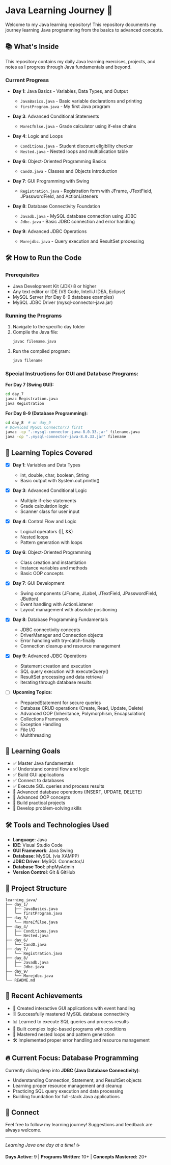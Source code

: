 # Java Learning Journey 🚀

Welcome to my Java learning repository! This repository documents my journey learning Java programming from the basics to advanced concepts.

## 📚 What's Inside

This repository contains my daily Java learning exercises, projects, and notes as I progress through Java fundamentals and beyond.

### Current Progress
- **Day 1**: Java Basics - Variables, Data Types, and Output
  - `JavaBasics.java` - Basic variable declarations and printing
  - `firstProgram.java` - My first Java program

- **Day 3**: Advanced Conditional Statements
  - `MoreIfElse.java` - Grade calculator using if-else chains

- **Day 4**: Logic and Loops
  - `Conditions.java` - Student discount eligibility checker
  - `Nested.java` - Nested loops and multiplication table

- **Day 6**: Object-Oriented Programming Basics
  - `CandO.java` - Classes and Objects introduction

- **Day 7**: GUI Programming with Swing
  - `Registration.java` - Registration form with JFrame, JTextField, JPasswordField, and ActionListeners

- **Day 8**: Database Connectivity Foundation
  - `Javadb.java` - MySQL database connection using JDBC
  - `Jdbc.java` - Basic JDBC connection and error handling

- **Day 9**: Advanced JDBC Operations
  - `Morejdbc.java` - Query execution and ResultSet processing

## 🛠️ How to Run the Code

### Prerequisites
- Java Development Kit (JDK) 8 or higher
- Any text editor or IDE (VS Code, IntelliJ IDEA, Eclipse)
- MySQL Server (for Day 8-9 database examples)
- MySQL JDBC Driver (mysql-connector-java.jar)

### Running the Programs
1. Navigate to the specific day folder
2. Compile the Java file:
   ```bash
   javac filename.java
   ```
3. Run the compiled program:
   ```bash
   java filename
   ```

### Special Instructions for GUI and Database Programs:

**For Day 7 (Swing GUI):**
```bash
cd day_7
javac Registration.java
java Registration
```

**For Day 8-9 (Database Programming):**
```bash
cd day_8  # or day_9
# Download MySQL Connector/J first
javac -cp ".:mysql-connector-java-8.0.33.jar" filename.java
java -cp ".;mysql-connector-java-8.0.33.jar" filename
```

## 📖 Learning Topics Covered

- [x] **Day 1**: Variables and Data Types
  - int, double, char, boolean, String
  - Basic output with System.out.println()

- [x] **Day 3**: Advanced Conditional Logic
  - Multiple if-else statements
  - Grade calculation logic
  - Scanner class for user input

- [x] **Day 4**: Control Flow and Logic
  - Logical operators (||, &&)
  - Nested loops
  - Pattern generation with loops

- [x] **Day 6**: Object-Oriented Programming
  - Class creation and instantiation
  - Instance variables and methods
  - Basic OOP concepts

- [x] **Day 7**: GUI Development
  - Swing components (JFrame, JLabel, JTextField, JPasswordField, JButton)
  - Event handling with ActionListener
  - Layout management with absolute positioning

- [x] **Day 8**: Database Programming Fundamentals
  - JDBC connectivity concepts
  - DriverManager and Connection objects
  - Error handling with try-catch-finally
  - Connection cleanup and resource management

- [x] **Day 9**: Advanced JDBC Operations
  - Statement creation and execution
  - SQL query execution with executeQuery()
  - ResultSet processing and data retrieval
  - Iterating through database results

- [ ] **Upcoming Topics**:
  - PreparedStatement for secure queries
  - Database CRUD operations (Create, Read, Update, Delete)
  - Advanced OOP (Inheritance, Polymorphism, Encapsulation)
  - Collections Framework
  - Exception Handling
  - File I/O
  - Multithreading

## 🎯 Learning Goals

- ✅ Master Java fundamentals
- ✅ Understand control flow and logic
- ✅ Build GUI applications
- ✅ Connect to databases
- ✅ Execute SQL queries and process results
- 🔄 Advanced database operations (INSERT, UPDATE, DELETE)
- 🔄 Advanced OOP concepts
- 🔄 Build practical projects
- 🔄 Develop problem-solving skills

## 🛠️ Tools and Technologies Used

- **Language**: Java
- **IDE**: Visual Studio Code
- **GUI Framework**: Java Swing
- **Database**: MySQL (via XAMPP)
- **JDBC Driver**: MySQL Connector/J
- **Database Tool**: phpMyAdmin
- **Version Control**: Git & GitHub

## 📝 Project Structure

```
learning_java/
├── day_1/
│   ├── JavaBasics.java
│   └── firstProgram.java
├── day_3/
│   └── MoreIfElse.java
├── day_4/
│   ├── Conditions.java
│   └── Nested.java
├── day_6/
│   └── CandO.java
├── day_7/
│   └── Registration.java
├── day_8/
│   ├── Javadb.java
│   └── Jdbc.java
├── day_9/
│   └── Morejdbc.java
└── README.md
```

## 🚀 Recent Achievements

- 🎨 Created interactive GUI applications with event handling
- 🗄️ Successfully mastered MySQL database connectivity
- 📊 Learned to execute SQL queries and process results
- 🧮 Built complex logic-based programs with conditions
- 🔄 Mastered nested loops and pattern generation
- 🛠️ Implemented proper error handling and resource management

## 🔥 Current Focus: Database Programming

Currently diving deep into **JDBC (Java Database Connectivity)**:
- Understanding Connection, Statement, and ResultSet objects
- Learning proper resource management and cleanup
- Practicing SQL query execution and data processing
- Building foundation for full-stack Java applications

## 🤝 Connect

Feel free to follow my learning journey! Suggestions and feedback are always welcome.

---
*Learning Java one day at a time!* ☕

**Days Active:** 9 | **Programs Written:** 10+ | **Concepts Mastered:** 20+